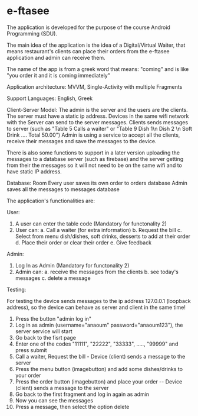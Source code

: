 # e-ftasee
The application is developed for the purpose of the course Android Programming (SDU).

The main idea of the application is the idea of a Digital/Virtual Waiter, that means restaurant's clients can place their orders from the e-ftasee application and admin can receive them.

The name of the app is from a greek word that means: "coming" and is like "you order it and it is coming immediately"

Application architecture: MVVM, Single-Activity with multiple Fragments

Support Languages: English, Greek

Client-Server Model: 
The admin is the server and the users are the clients. 
The server must have a static ip address.
Devices in the same wifi network with the Server can send to the server messages. 
Clients sends messages to server (such as "Table 5 Calls a waiter" or "Table 9 Dish 1\n Dish 2 \n Soft Drink .... Total 50.00")
Admin is using a service to accept all the clients, receive their messages and save the messages to the device.

There is also some functions to support in a later version uploading the messages to a database server (such as firebase) and the server 
getting from their the messages so it will not need to be on the same wifi and to have static IP address.

Database: Room
Every user saves its own order to orders database
Admin saves all the messages to messages database


The application's functionalities are:

User:
  1. A user can enter the table code (Mandatory for functonality 2)
  2. User can:
      a. Call a waiter (for extra information)
      b. Request the bill
      c. Select from menu dish/dishes, soft drinks, desserts to add at their order
      d. Place their order or clear their order
      e. Give feedback
      
Admin:
  1. Log In as Admin (Mandatory for functonality 2)
  2. Admin can:
     a. receive the messages from the clients
     b. see today's messages
     c. delete a message
  
  
Testing:

For testing the device sends messages to the ip address 127.0.0.1 (loopback address), so the device can behave as server and client in the same time!

1. Press the button "admin log in"
2. Log in as admin (username="anaoum" password="anaoum123"), the server service will start
3. Go back to the fisrt page
4. Enter one of the codes "11111", "22222", "33333", ....., "99999" and press submit
5. Call a waiter, Request the bill - Device (client) sends a message to the server
6. Press the menu button (imagebutton) and add some dishes/drinks to your order
7. Press the order button (imagebutton) and place your order -- Device (client) sends a message to the server
8. Go back to the first fragment and log in again as admin 
9. Now you can see the messages
10. Press a message, then select the option delete 
  





